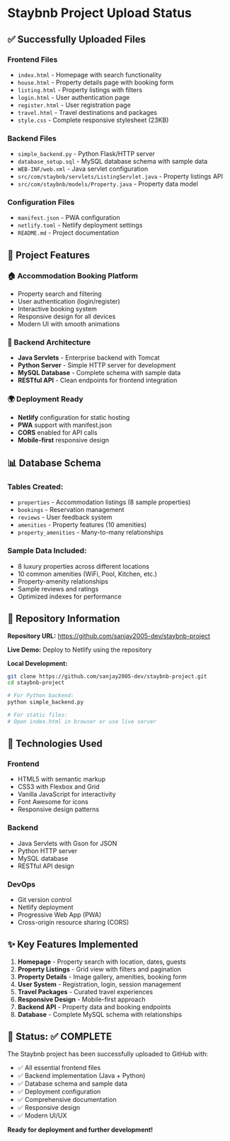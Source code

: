 # Staybnb Project Upload Status

## ✅ Successfully Uploaded Files

### Frontend Files
- `index.html` - Homepage with search functionality
- `house.html` - Property details page with booking form
- `listing.html` - Property listings with filters
- `login.html` - User authentication page
- `register.html` - User registration page
- `travel.html` - Travel destinations and packages
- `style.css` - Complete responsive stylesheet (23KB)

### Backend Files
- `simple_backend.py` - Python Flask/HTTP server
- `database_setup.sql` - MySQL database schema with sample data
- `WEB-INF/web.xml` - Java servlet configuration
- `src/com/staybnb/servlets/ListingServlet.java` - Property listings API
- `src/com/staybnb/models/Property.java` - Property data model

### Configuration Files
- `manifest.json` - PWA configuration
- `netlify.toml` - Netlify deployment settings
- `README.md` - Project documentation

## 🚀 Project Features

### 🏠 Accommodation Booking Platform
- Property search and filtering
- User authentication (login/register)
- Interactive booking system
- Responsive design for all devices
- Modern UI with smooth animations

### 💾 Backend Architecture
- **Java Servlets** - Enterprise backend with Tomcat
- **Python Server** - Simple HTTP server for development
- **MySQL Database** - Complete schema with sample data
- **RESTful API** - Clean endpoints for frontend integration

### 🌍 Deployment Ready
- **Netlify** configuration for static hosting
- **PWA** support with manifest.json
- **CORS** enabled for API calls
- **Mobile-first** responsive design

## 📊 Database Schema

### Tables Created:
- `properties` - Accommodation listings (8 sample properties)
- `bookings` - Reservation management
- `reviews` - User feedback system
- `amenities` - Property features (10 amenities)
- `property_amenities` - Many-to-many relationships

### Sample Data Included:
- 8 luxury properties across different locations
- 10 common amenities (WiFi, Pool, Kitchen, etc.)
- Property-amenity relationships
- Sample reviews and ratings
- Optimized indexes for performance

## 🔗 Repository Information

**Repository URL:** https://github.com/sanjay2005-dev/staybnb-project

**Live Demo:** Deploy to Netlify using the repository

**Local Development:**
```bash
git clone https://github.com/sanjay2005-dev/staybnb-project.git
cd staybnb-project

# For Python backend:
python simple_backend.py

# For static files:
# Open index.html in browser or use live server
```

## 🎨 Technologies Used

### Frontend
- HTML5 with semantic markup
- CSS3 with Flexbox and Grid
- Vanilla JavaScript for interactivity
- Font Awesome for icons
- Responsive design patterns

### Backend
- Java Servlets with Gson for JSON
- Python HTTP server
- MySQL database
- RESTful API design

### DevOps
- Git version control
- Netlify deployment
- Progressive Web App (PWA)
- Cross-origin resource sharing (CORS)

## ✨ Key Features Implemented

1. **Homepage** - Property search with location, dates, guests
2. **Property Listings** - Grid view with filters and pagination
3. **Property Details** - Image gallery, amenities, booking form
4. **User System** - Registration, login, session management
5. **Travel Packages** - Curated travel experiences
6. **Responsive Design** - Mobile-first approach
7. **Backend API** - Property data and booking endpoints
8. **Database** - Complete MySQL schema with relationships

## 📝 Status: ✅ COMPLETE

The Staybnb project has been successfully uploaded to GitHub with:
- ✅ All essential frontend files
- ✅ Backend implementation (Java + Python)
- ✅ Database schema and sample data
- ✅ Deployment configuration
- ✅ Comprehensive documentation
- ✅ Responsive design
- ✅ Modern UI/UX

**Ready for deployment and further development!**